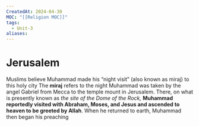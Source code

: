 ```yaml
---
CreatedAt: 2024-04-30
MOC: "[[Religion MOC]]"
tags:
  - Unit-3
aliases:
---
```

# Jerusalem
Muslims believe Muhammad made his “night visit” (also known as miraj) to this holy city 
The **miraj** refers to the night Muhammad was taken by the angel Gabriel from Mecca to the temple mount in Jerusalem. There, on what is presently known as *the site of the Dome of the Rock,* **Muhammad reportedly visited with Abraham, Moses, and Jesus and ascended to heaven to be greeted by Allah**. 
When he returned to earth, Muhammad then began his preaching